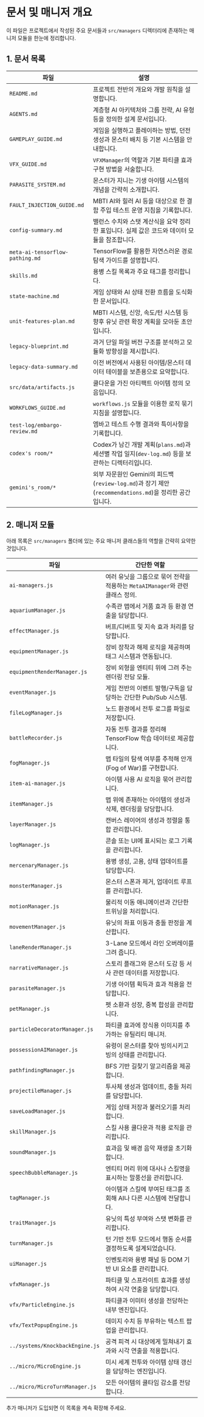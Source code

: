 # 문서 및 매니저 개요

이 파일은 프로젝트에서 작성된 주요 문서들과 `src/managers` 디렉터리에 존재하는 매니저 모듈을 한눈에 정리합니다.

## 1. 문서 목록

| 파일 | 설명 |
| --- | --- |
| `README.md` | 프로젝트 전반의 개요와 개발 원칙을 설명합니다. |
| `AGENTS.md` | 계층형 AI 아키텍처와 그룹 전략, AI 유형 등을 정의한 설계 문서입니다. |
| `GAMEPLAY_GUIDE.md` | 게임을 실행하고 플레이하는 방법, 던전 생성과 몬스터 배치 등 기본 시스템을 안내합니다. |
| `VFX_GUIDE.md` | `VFXManager`의 역할과 기본 파티클 효과 구현 방법을 서술합니다. |
| `PARASITE_SYSTEM.md` | 몬스터가 지니는 기생 아이템 시스템의 개념을 간략히 소개합니다. |
| `FAULT_INJECTION_GUIDE.md` | MBTI AI와 힐러 AI 등을 대상으로 한 결함 주입 테스트 운영 지침을 기록합니다. |
| `config-summary.md` | 밸런스 수치와 스탯 계산식을 요약 정리한 표입니다. 실제 값은 코드와 데이터 모듈을 참조합니다. |
| `meta-ai-tensorflow-pathing.md` | TensorFlow를 활용한 자연스러운 경로 탐색 가이드를 설명합니다. |
| `skills.md` | 용병 스킬 목록과 주요 태그를 정리합니다. |
| `state-machine.md` | 게임 상태와 AI 상태 전환 흐름을 도식화한 문서입니다. |
| `unit-features-plan.md` | MBTI 시스템, 신앙, 속도/턴 시스템 등 향후 유닛 관련 확장 계획을 모아둔 초안입니다. |
| `legacy-blueprint.md` | 과거 단일 파일 버전 구조를 분석하고 모듈화 방향성을 제시합니다. |
| `legacy-data-summary.md` | 이전 버전에서 사용된 아이템/몬스터 데이터 테이블을 보존용으로 요약합니다. |
| `src/data/artifacts.js` | 쿨다운을 가진 아티팩트 아이템 정의 모음입니다. |
| `WORKFLOWS_GUIDE.md` | `workflows.js` 모듈을 이용한 로직 묶기 지침을 설명합니다. |
| `test-log/embargo-review.md` | 엠바고 테스트 수행 결과와 특이사항을 기록합니다. |
| `codex's room/*` | Codex가 남긴 개발 계획(`plans.md`)과 세션별 작업 일지(`dev-log.md`) 등을 보관하는 디렉터리입니다. |
| `gemini's_room/*` | 외부 자문원인 Gemini의 피드백(`review-log.md`)과 장기 제안(`recommendations.md`)을 정리한 공간입니다. |

## 2. 매니저 모듈

아래 목록은 `src/managers` 폴더에 있는 주요 매니저 클래스들의 역할을 간략히 요약한 것입니다.

| 파일 | 간단한 역할 |
| --- | --- |
| `ai-managers.js` | 여러 유닛을 그룹으로 묶어 전략을 적용하는 `MetaAIManager`와 관련 클래스 정의. |
| `aquariumManager.js` | 수족관 맵에서 거품 효과 등 환경 연출을 담당합니다. |
| `effectManager.js` | 버프/디버프 및 지속 효과 처리를 담당합니다. |
| `equipmentManager.js` | 장비 장착과 해제 로직을 제공하며 태그 시스템과 연동됩니다. |
| `equipmentRenderManager.js` | 장비 외형을 엔티티 위에 그려 주는 렌더링 전담 모듈. |
| `eventManager.js` | 게임 전반의 이벤트 발행/구독을 담당하는 간단한 Pub/Sub 시스템. |
| `fileLogManager.js` | 노드 환경에서 전투 로그를 파일로 저장합니다. |
| `battleRecorder.js` | 자동 전투 결과를 정리해 TensorFlow 학습 데이터로 제공합니다. |
| `fogManager.js` | 맵 타일의 탐색 여부를 추적해 안개(Fog of War)를 구현합니다. |
| `item-ai-manager.js` | 아이템 사용 AI 로직을 묶어 관리합니다. |
| `itemManager.js` | 맵 위에 존재하는 아이템의 생성과 삭제, 렌더링을 담당합니다. |
| `layerManager.js` | 캔버스 레이어의 생성과 정렬을 통합 관리합니다. |
| `logManager.js` | 콘솔 또는 UI에 표시되는 로그 기록을 관리합니다. |
| `mercenaryManager.js` | 용병 생성, 고용, 상태 업데이트를 담당합니다. |
| `monsterManager.js` | 몬스터 스폰과 제거, 업데이트 루프를 관리합니다. |
| `motionManager.js` | 물리적 이동 애니메이션과 간단한 트위닝을 처리합니다. |
| `movementManager.js` | 유닛의 좌표 이동과 충돌 판정을 계산합니다. |
| `laneRenderManager.js` | 3-Lane 모드에서 라인 오버레이를 그려 줍니다. |
| `narrativeManager.js` | 스토리 플래그와 몬스터 도감 등 서사 관련 데이터를 저장합니다. |
| `parasiteManager.js` | 기생 아이템 획득과 효과 적용을 전담합니다. |
| `petManager.js` | 펫 소환과 성장, 중복 합성을 관리합니다. |
| `particleDecoratorManager.js` | 파티클 효과에 장식용 이미지를 추가하는 유틸리티 매니저. |
| `possessionAIManager.js` | 유령이 몬스터를 찾아 빙의시키고 빙의 상태를 관리합니다. |
| `pathfindingManager.js` | BFS 기반 길찾기 알고리즘을 제공합니다. |
| `projectileManager.js` | 투사체 생성과 업데이트, 충돌 처리를 담당합니다. |
| `saveLoadManager.js` | 게임 상태 저장과 불러오기를 처리합니다. |
| `skillManager.js` | 스킬 사용 쿨다운과 적용 로직을 관리합니다. |
| `soundManager.js` | 효과음 및 배경 음악 재생을 초기화합니다. |
| `speechBubbleManager.js` | 엔티티 머리 위에 대사나 스킬명을 표시하는 말풍선을 관리합니다. |
| `tagManager.js` | 아이템과 스킬에 부여된 태그를 조회해 AI나 다른 시스템에 전달합니다. |
| `traitManager.js` | 유닛의 특성 부여와 스탯 변화를 관리합니다. |
| `turnManager.js` | 턴 기반 전투 모드에서 행동 순서를 결정하도록 설계되었습니다. |
| `uiManager.js` | 인벤토리와 용병 패널 등 DOM 기반 UI 요소를 관리합니다. |
| `vfxManager.js` | 파티클 및 스프라이트 효과를 생성하여 시각 연출을 담당합니다. |
| `vfx/ParticleEngine.js` | 파티클과 이미터 생성을 전담하는 내부 엔진입니다. |
| `vfx/TextPopupEngine.js` | 데미지 수치 등 부유하는 텍스트 팝업을 관리합니다. |
| `../systems/KnockbackEngine.js` | 공격 피격 시 대상에게 밀쳐내기 효과와 시각 연출을 적용합니다. |
| `../micro/MicroEngine.js` | 미시 세계 전투와 아이템 상태 갱신을 담당하는 엔진입니다. |
| `../micro/MicroTurnManager.js` | 모든 아이템의 쿨타임 감소를 전담합니다. |

추가 매니저가 도입되면 이 목록을 계속 확장해 주세요.
